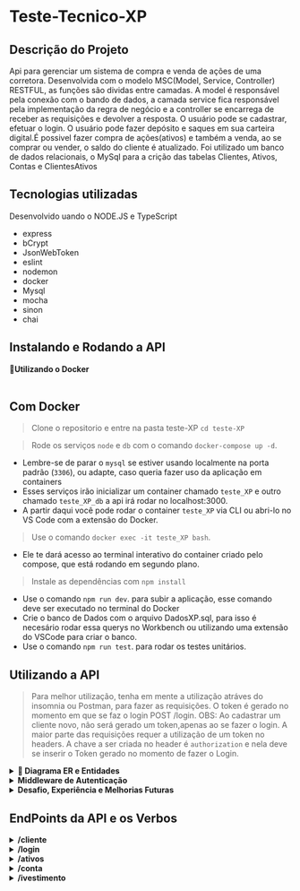 # Teste-Tecnico-XP

## Descrição do Projeto
<p align="left">Api para gerenciar um sistema de compra e venda de ações de uma corretora. 
Desenvolvida com o modelo MSC(Model, Service, Controller) RESTFUL, as funções são dividas entre camadas.
A model é responsável pela conexão com o bando de dados, a camada service fica responsável pela implementação da regra de negócio e a controller se encarrega de receber as requisições e devolver a resposta.
O usuário pode se cadastrar, efetuar o login.
O usuário pode fazer depósito e saques em sua carteira digital.É possivel fazer compra de ações(ativos) e também a venda, ao se comprar ou vender, o saldo do cliente é atualizado. Foi utilizado um banco de dados relacionais, o MySql para a crição das tabelas Clientes, Ativos, Contas e ClientesAtivos</p>

## Tecnologias utilizadas
<p align="left">Desenvolvido uando o NODE.JS e TypeScript</p>

* express
* bCrypt
* JsonWebToken
* eslint
* nodemon
* docker
* Mysql
* mocha
* sinon
* chai

## Instalando e Rodando a API
  <summary><strong>🐳Utilizando o Docker</strong></summary><br />
  
  ## Com Docker
 >Clone o repositorio e entre na pasta teste-XP  `cd teste-XP`

  > Rode os serviços `node` e `db` com o comando `docker-compose up -d`.
  - Lembre-se de parar o `mysql` se estiver usando localmente na porta padrão (`3306`), ou adapte, caso queria fazer uso da aplicação em containers
  - Esses serviços irão inicializar um container chamado `teste_XP` e outro chamado `teste_XP_db` a api irá rodar no localhost:3000.
  - A partir daqui você pode rodar o container `teste_XP` via CLI ou abri-lo no VS Code com a extensão do Docker.

  > Use o comando `docker exec -it teste_XP bash`.
  - Ele te dará acesso ao terminal interativo do container criado pelo compose, que está rodando em segundo plano.

  > Instale as dependências com `npm install` 
  - Use o comando `npm run dev`. para subir a aplicação, esse comando deve ser executado no terminal do Docker
  - Crie o banco de Dados com o arquivo DadosXP.sql, para isso é necesário rodar essa querys no Workbench ou utilizando uma extensão do VSCode para criar o banco.
  - Use o comando `npm run test`. para rodar os testes unitários.

## Utilizando a API
> Para melhor utilização, tenha em mente a utilização atráves do insomnia ou Postman, para fazer as requisições.
> O token é gerado no momento em que se faz o login POST /login. OBS: Ao cadastrar um cliente novo, não será gerado um token,apenas ao se fazer o login.
> A maior parte das requisições requer a utilização de um token no headers. A chave a ser criada no header é `authorization` e nela deve se inserir o Token gerado no momento de fazer o Login.


<details>
  <summary  id="diagrama"><strong>🎲 Diagrama ER e Entidades</strong></summary>

  #### Diagrama de Entidade-Relacionamento

  Contrução das tabelas e seus relacionamentos para desenvolvimento desse projeto:

  ![DER](./Modelagem.png)
</details>

<details>
  <summary  id="diagrama"><strong>Middleware de Autenticação</strong></summary>
  Todas as rotas, com exceção da /ativos e /ativos/id, necessitam de um token para realizar as ações.
  Portanto, ao fazer o login, deve se copiar token retornado. Esse token deve sr inserido no headers com a chave authorization.
  A autenticação verifica o codCliente, logo, o token de um cliente não permite realizar ações para outros usuários.

  Exemplo de token :
  ```
  {
    authorization: Bearer eyJhbGciOiJIUzI1NiIsInR5cCI6IkpXVCJ9.eyJjb2RDbGllbnRlIjoxLCJuYW1lQ2xpZW50ZSI6IkdhYnJpZWwgRnJlaXRhcyIsImVtYWlsQ2xpZW50ZSI6ImdhYnJpZWxmcmVpdGFzQGdtYWlsLmNvbSIsImNvbnRhQ2xpZW50ZSI6MTIzNDUsImlhdCI6MTY1ODU5ODE0OSwiZXhwIjoxNjU4NjAxNzQ5fQ.m4TKSbFr29qIxIZKSGiV0e_e-AAyyBkGgkpBUHudQxY
  } 
  ```
  OBS: Caso a utilização seja por meio do INSOMNIA ou POSTMAN, é necessario inserir quaquer string antes do token com algum espaço para o mesmo. Conforme demonstrado no exemplo acima.
  Isso é necessário já que no Swagger, esse processo acontece com a inserção do Bearer antes do token.
  Para utilizar o Swagger, pasta acessar a rota /docs.

</details>

<details>
  <summary  id="diagrama"><strong>Desafio, Experiência  e Melhorias Futuras</strong></summary>

 <p align="left">   A experiência foi intensa, acima de tudo foi muito gratificante, desde o primeiro momento tentei me desafiar como pessoa programadora júnior que está em processo de aprendizado.
Minha ideia foi  desenvolver esse projeto usando TypeScript, uma linguagem que apreendi a pouco tempo e ainda não tenho tanta experiência. Desde o inicio tentei aproveitar a oportunidade para fazer algo novo e apreender mais. O TypeScrip traz vantagens como a tipagem de cada função, sendo possível saber o que é esperado.
Sua aplicabilidade se faz extremamente necessário quando se deseja dar escabilidade para a aplicação.

A minha ideia foi pensar na implementação de um sistema de autenticação mais eficiente como o bcrypt, biblioteca responsável por gerar uma hash no momento de cadastro do usuário e mandar essa mesma ao banco de dados. Desse modo, o banco não possui a senha do usuário literalmente, mas sim uma senha criptografada.
Outro sistema de autenticação foi a utilização  do JWT, de modo que os endpoints são acessados mediante  uso de um token, o qual é gerado no momento de fazer o login.

Na concepção desse projeto, minha idéia era possibilitar que o usuário pudesse  fazer depósitos em sua conta digital, realizar saques, fazer a operação de compra e venda de ativos, de modo que esses valores fossem verificados de 5 modos

1) O usuário não pode comprar mais ações que aquelas  disponíveis na corretora, essa regra foi também aplicada para o cenário em que número de ações a serem compradas é igual a oferta de ações da corretora.  Essa ideia é uma implementação pensando que na realidade é quase impossível que um cliente compre todas as ações de um determinado ativo  disponíveis em uma corretora, mas caso ele tente fazer a compra, não será possível.

2) Fazer a verificação de que o usuário só pode vender o número de ações que ele possui, nesse caso ele não pode “operar vendido”, quando o cliente vende mais ações de um determinado ativo que ele possui.
Outro ponto é a verificação do saldo em conta e o valor da operação a ser realizada. Não  é permitido ao usuário efetuar uma compra que tivesse valor maior que seu saldo disponível em carteira.

3) O terceiro ponto é garantir que o saldo do cliente esteja sempre atualizado  nas operações de compra e venda de ações. A cada compra ou venda, um novo saldo é calculado e armazenado na tabela de Contas

4) Quarto ponto é a atualização do número de ativo que cada cliente possui. Quando um cliente vendesse um determinado número de acões de um ativo, a tabela ClientesAtivo deverá ser atualizado com o novo valor. E quando ele quiser vender todas as ações que possui de determinado ativo, a linha que corresponde a essa operação deverá ser excluída da tabela ClientesAtivos. Outro cenário considerado é que o cliente não pode vender um ativo que ele não possui.

5) Para depósitos e saques, os valores são válidados, o cliente não pode fazer depositos nulos ou negativos. Para o saque, não é possível sacar um valor maior que o saldo disponível em conta.

Uma dificuldade encontrada por mim foi a utilização do TypeScript, por ser algo relativamente novo para mim, comecei a apreender aproximadamente há  duas semanas . A solução para isso foi me dedicar mais aos estudos, observar as tipagens exigidas, construção de interfaces para serem utilizadas no código. Os testes unitários se mostraram desafiadores, uma vez que eu estava acostumado a fazer testes em JS. Para realização dos testes unitários em TS tive de recorrer a ajuda do google, no primeiro momento não obtive muito exito em entender como deveria ser feito. A melhor opção foi direcionar as buscas para os repositórios do Git Hub, onde consegui melhor entendimento e consegui produzir uma solução para a realização dos testes.
Em virtude do tempo, não consegui cobrir a aplicação com 100% de testes unitários.


Os próximos passos para aprimoramento dessa aplicação saõ: melhorar os testes unitários de forma a cobrir 100% das camadas, criação de testes de integração, criação de um front-end, deploy da aplicação com o Banco de Dados.
Além disso a costrução de uma tabela que fique responsável por aramazenar o histórico  de compras e vendas já realizados pelos usuários
</p>

</details>

## EndPoints da API e os Verbos


<details>
  <summary  id="diagrama"><strong>/cliente</strong></summary>

  #### POST  /cliente
  Adiciona um Cliente na tabela de clientes e também insere uma conta na tabela de Contas, salva a senha criptografada no banco de dados (bCrypt)
  
  Body a ser enviado na requisição
  ```
  {
    "nameCliente": "Fernando Ribeiro",
    "emailCliente": "fernando@outlook.com",
    "passwordCliente": "123456",
    "contaCliente": 78910
  }
  ```
  > Middleware de Verificação: verifica os dados enviados na requisição, e retorna mensagem caso não atedam aos critérios abaixo
	
> nameCliente :
* não pode  ser nulo ou undefined
* deve ser string
* dever ter pelo menos 8 caracteres

> contaCliente : 
* não pode  ser nulo ou undefined
* deve ser um numero
* não deve existir no banco de dados 
> emailCliente :
* não pode  ser nulo ou undefined
* deve ser uma string
* deve passar pelo formato regex @ e .com

> passwordCliente : 
* não pode  ser nulo ou undefined
* deve ser uma string
* deve ter pelo menos 6 caracteres 
> O retorno será algo do tipo :
  ```[
	{
		"codCliente": 4,
		"nameCliente": "Fernado Ribeiro",
		"emailCliente": "fernando@outlook.com",
		"contaCliente": 78910
	}
]
  ```
  Caso o usuário já tenha uma conta cadastrada, o retorno será do tipo:
  ```
 {
	"message": "A \"contaCliente\" 78910 already exists"
 }
  ```
</details>


<details>
  <summary  id="diagrama"><strong>/login</strong></summary>

  #### POST  /login
  Efetua o login de usuário, gerando um token de autenticação, a comparação de senha é feita com a biblioteca bcrypt
  
  Body a ser enviado na requisição
  ```
  {
    "contaCliente": 78910
    "passwordCliente": "123456",
    
  }
  ```
  > Middleware de Verificação: verifica os dados enviados na requisição, e retorna mensagem caso não atedam aos critérios abaixo
	

> contaCliente : 
* não pode  ser nulo ou undefined
* deve ser um numero
* caso não exista no banco de dados

> passwordCliente : 
* não pode  ser nulo ou undefined
* deve ser uma string
* deve ter pelo menos 6 caracteres 

> Verifica se a conta inserida está cadastrada, caso não esteja cadastrada, retorna a mensagem
```
 {
	"mesage": "A \"contaCliente\" ${contaCliente} was not found"
 }
 ```

> Caso a senha inserida esteja incorreta: 
  ```
  {
	  "message": "Invalid password"
  }
  ```
> Caso a senha inserida esteja correta, retorna o token :
  ```
  {
	"token": "eyJhbGciOiJIUzI1NiIsInR5cCI6IkpXVCJ9.eyJjb2RDbGllbnRlIjo0LCJuYW1lQ2xpZW50ZSI6IkZlcm5hZG8gUmliZWlybyIsImVtYWlsQ2xpZW50ZSI6ImZlcm5hbmRvQG91dGxvb2suY29tIiwiY29udGFDbGllbnRlIjo3ODkxMCwiaWF0IjoxNjU4NDM2MTAzLCJleHAiOjE2NTg0Mzk3MDN9.LnuD6VEAa3gSHopjUbW0HuUAYp1WR_wZz_WPW2Po1rc"
  }
  ```
#### Obs: esse token deve ser usado nas requisições de saque, depósito, compra e venda de ativos e quando se desejar retornar os ativos de cada cliente. 
</details>

<details>
  <summary  id="diagrama"><strong>/ativos</strong></summary>

  #### GET /ativo
  Busca todos os ativos disponivéis na tabela Ativo para serem comercializadas retorno do tipo:

  ```
    [
      {
        "codAtivo": 1,
        "nameAtivo": "QUAT",
        "qtdeAtivo": 1000,
        "valor": "10.00"
      },
      {
        "codAtivo": 2,
        "nameAtivo": "Gol",
        "qtdeAtivo": 2000,
        "valor": "20.00"
      },
      {
        "codAtivo": 3,
        "nameAtivo": "Armac",
        "qtdeAtivo": 3000,
        "valor": "30.00"
      },
      {
        "codAtivo": 4,
        "nameAtivo": "Azul",
        "qtdeAtivo": 4000,
        "valor": "40.00"
      }
    ]
  ```
  #### GET  /ativo:id
  Busca o ativo correspondente ao id passado na rota
  ```
  [
    {
      "codAtivo": 1,
      "nameAtivo": "QUAT",
      "qtdeAtivo": 1000,
      "valor": "10.00"
    }
  ]

```
  Caso o id não correponda a nenhum produto retorna a mensagem:
  ```
  {
    "message": "O id ${codAtivo} was not found"
  }

  ```
  #### GET no endpoint /ativo/cliente:id
  Nesse caso, necessita de uim token de autenticação do cliente referente ao id
  Retorna todos os ativos que pertencem ao cliente do id enviado, essa rota precisa de um token, deve ser inserir o mesmo nas rotas

   ```
    [
    {
      "codCliente": 1,
      "codAtivo": 1,
      "nameAtivo": "QUAT",
      "qtdeClienteAtivo": 10,
      "valor": "10.00"
    },
    {
      "codCliente": 1,
      "codAtivo": 2,
      "nameAtivo": "Gol",
      "qtdeClienteAtivo": 20,
      "valor": "20.00"
    },
    {
      "codCliente": 1,
      "codAtivo": 3,
      "nameAtivo": "Armac",
      "qtdeClienteAtivo": 5,
      "valor": "30.00"
    },
    {
      "codCliente": 1,
      "codAtivo": 4,
      "nameAtivo": "Azul",
      "qtdeClienteAtivo": 2,
      "valor": "40.00"
    }
  ]

  ```
  Caso o cliente não tenha ativos comprados retorna a mensagem
  ```
  {
	  "message": "O id 4 was not found with any assets"
  }
  ```
  </details>

  <details>
  <summary  id="diagrama"><strong>/conta</strong></summary>

  #### PUT /conta/deposito

  Body a ser enviado na requisição
  ```
  {
  "codCliente":  4
  "valor":  10000 
  }

  ```
  > Middleware de Verificação: verifica os dados enviados na requisição, e retorna mensagem caso não atedam aos critérios abaixo

  > codCliente: 
  * não pode  ser nulo ou undefined
  * deve ser um numero

  > valor:
  * não pode  ser nulo ou undefined
  * deve ser um numero
  * deve ser maior que 0

  Se o cod do cliente enviado não estiver cadastrado retorna:
  ```
  {
    "message": "O id ${codCliente} was not found"
  }
  
  ```
  Se tudo der certo apresenta o retorno do saldo do Cliente

  ```
  {
    "codCliente":  4
    "valor":  10000 
  }
  ```
  #### PUT /conta/saque

  Body a ser enviado na requisição
  ```
  {
  "codCliente":  4
  "valor":  10000 
  }

  ```
  > Middleware de Verificação: verifica os dados enviados na requisição, e retorna mensagem caso não atedam aos critérios abaixo

  > codCliente: 
  * não pode  ser nulo ou undefined
  * deve ser um numero

  > valor:
  * não pode  ser nulo ou undefined
  * deve ser um numero
  * deve ser maior que 0

  Se o cod do cliente enviado não estiver cadastrado retorna a mensagem:
  ```
  {
    "message": "O id ${codCliente} was not found"
  }
  
  ```
  Se o valor a ser sacado for maior que o saldo disponível retorna a mensagem:
  ```
  {
	"message": "Insufficient Funds"
  }
  ```
  Se tudo der certo apresenta o retorno do saldo do Cliente
  ```
  {
    "codCliente":  4
    "valor":  0 
  }
  ```
  </details>

  <details>
  <summary  id="diagrama"><strong>/ivestimento</strong></summary>

  #### POST /investimento/comprar

      Body a ser enviado na requisição

      ```
        {
        "codCliente": 1,
        "codAtivo": 4,
        "qtdeAtivo": 100
        }

      ```
  > Middleware de Verificação: verifica os dados enviados na requisição, e retorna mensagem caso não atedam aos critérios abaixo

  > codCliente: 
  * não pode  ser nulo ou undefined
  * deve ser um numero

  > valor:
  * não pode  ser nulo ou undefined
  * deve ser um numero
  * deve ser maior que 0

  > codCliente: 
  * não pode  ser nulo ou undefined
  * deve ser um numero
  Quando a qtdeAtivo a ser comprada  é igual a quantidade disponível da corretora, ou maior, a operação não é realizada, retornando uma mensagem:
  ```
  {
	"message": "\"qtdeAtivo\" ${qtdeAtivo} is invalid to buy"
  }
  ```
  Quando valor da operação a ser realizada não pode ser  paga pelo saldo do usuário,
  nesse caso a relação, (qtdeAtivos X valor unitário) < saldo do usuário
  ```
  {
	"message": "Insufficient Funds"
  }
  ```
  Quando a operação é realizada, as seguintes tabelas são atualizadas e respsota volta com [{}]
  Atualiza o saldo na tabelas de Contas [saldo = saldo Anterior -  (qtdeAtivos X valor unitário)] 
  Atualiza  a qtdeAtivos na Tabela ClientesAtivos   qtdeClienteAtivos = qtdeAnterior + qtdeComprada
  Atualiza a qtdeAtivo na Tabela de Ativos  qtdeAtivos =  qtdeAtivosAnterior – qtdeComprada

  ```
  [
	{}
  ]
  ```
  #### PUT /investimento/vender
  Body a ser enviado na requisição

  ```
  {
    "codCliente": 1,
    "codAtivo": 4,
    "qtdeAtivo": 100
  }
  ```

  > Middleware de Verificação: verifica os dados enviados na requisição, e retorna mensagem caso não atedam aos critérios abaixo

  > codCliente: 
  * não pode  ser nulo ou undefined
  * deve ser um numero

  > valor:
  * não pode  ser nulo ou undefined
  * deve ser um numero
  * deve ser maior que 0

  > codCliente: 
  * não pode  ser nulo ou undefined
  * deve ser um numero

  Quando qtdeAtivo a ser vendida é maior que a quantidade que o usuário possui, retorna a mensagem:

  ```
  {
	"message": "\"qtdeAtivo\" #{qtdeAtivos} is invalid for sell"
  }
  ```
  Quando o cliente deseja vender um ativo que ele não possui, retorna a mensagem:
  
  ```
  {
	"message": "O id of client 4 or id of asset was not found"
  }
  ```
  Quando a operação é realizada as seguintes tabelas são atualizadas e respsota volta com [{}]
  Atualiza o saldo na tabelas de Contas, saldo do cliente [saldo = saldo Anterior +  (qtdeAtivosVendidos X valor unitário)] 
  Atualiza  a qtdeAtivos na Tabela ClientesAtivos, ou exclui, caso o cliente venda todos os seus ativos
  Atualiza a qtdeAtivo na Tabela de Ativos qtdeAtivos =  qtdeAtivosAnterior + qtdeVendida

  ```
  [
	{}
  ]
  ```
  </details>
